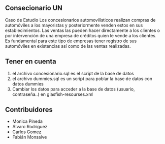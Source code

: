 ## Consecionario UN
Caso de Estudio Los concesionarios automovilísticos realizan compras de automóviles a los mayoristas y posteriormente venden estos en sus establecimientos. Las ventas las pueden hacer directamente a los clientes o por intervención de una empresa de créditos quien le vende a los clientes. Es fundamental para este tipo de empresas tener registro de sus automóviles en existencias así como de las ventas realizadas.

## Tener en cuenta
1. el archivo concesionario.sql es el script de la base de datos
2. el archivo dummies.sql es un script para poblar la base de datos con datos dummies
3. Cambiar los datos para acceder a la base de datos (usuario, contraseña..) en glasfish-resourses.xml

## Contribuidores
* Monica Pineda
* Álvaro Rodriguez
* Carlos Gomez
* Fabián Monsalve
